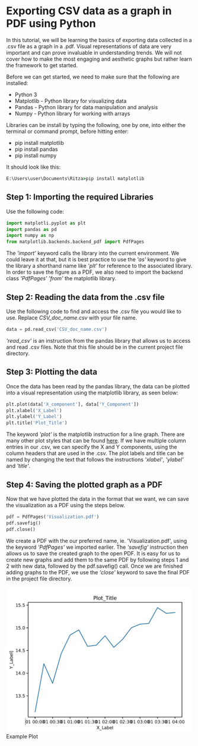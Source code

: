 # Exporting **CSV** data as a graph in **PDF** using Python

In this tutorial, we will be learning the basics of exporting data collected in a .csv file as a graph in a .pdf. Visual representations of data are very important and can prove invaluable in understanding trends. We will not cover how to make the most engaging and aesthetic graphs but rather learn the framework to get started.

Before we can get started, we need to make sure that the following are installed:

* Python 3
* Matplotlib - Python library for visualizing data
* Pandas - Python library for data manipulation and analysis
* Numpy - Python library for working with arrays

Libraries can be install by typing the following, one by one, into either the terminal or command prompt, before hitting enter:

* pip install matplotlib
* pip install pandas
* pip install numpy

It should look like this:

```cmd
E:\Users\user\Documents\Ritza>pip install matplotlib
```

## Step 1: Importing the required Libraries

Use the following code:

```python
import matplotli.pyplot as plt
import pandas as pd
import numpy as np
from matplotlib.backends.backend_pdf import PdfPages
```

The *'import'* keyword calls the library into the current environment. We could leave it at that, but it is best practice to use the *'as'* keyword to give the library a shorthand name like *'plt'* for reference to the associated library. In order to save the figure as a PDF, we also need to import the backend class *'PdfPages'* *'from'* the matplotlib library.

## Step 2: Reading the data from the .csv file

Use the following code to find and access the .csv file you would like to use. Replace *CSV_doc_name.csv* with your file name.

```python
data = pd.read_csv('CSV_doc_name.csv')
```

*'read_csv'* is an instruction from the pandas library that allows us to access and read .csv files.
Note that this file should be in the current project file directory.

## Step 3: Plotting the data

Once the data has been read by the pandas library, the data can be plotted into a visual representation using the matplotlib library, as seen below:

```python
plt.plot(data['X_component'], data['Y_Component'])
plt.xlabel('X_Label')
plt.ylabel('Y_Label')
plt.title('Plot_Title')
```

The keyword *'plot'* is the matplotlib instruction for a line graph. There are many other plot styles that can be found [here](https://matplotlib.org/stable/plot_types/index.html). If we have multiple column entries in our .csv, we can specify the X and Y components, using the column headers that are used in the .csv. The plot labels and title can be named by changing the text that follows the instructions *'xlabel'*, *'ylabel'* and *'title'*.

## Step 4: Saving the plotted graph as a PDF

Now that we have plotted the data in the format that we want, we can save the visualization as a PDF using the steps below.

```python
pdf = PdfPages('Visualization.pdf')
pdf.savefig()
pdf.close()
```

We create a PDF with the our preferred name, ie. 'Visualization.pdf', using the keyword *'PdfPages'* we imported earlier. The *'savefig'* instruction then allows us to save the created graph to the open PDF. It is easy for us to create new graphs and add them to the same PDF by following steps 1 and 2 with new data, followed by the pdf.savefig() call. Once we are finished adding graphs to the PDF, we use the *'close'* keyword to save the final PDF in the project file directory. 

![Screen Capture](Capture.JPG)
Example Plot
